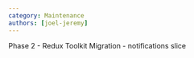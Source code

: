 ```yaml
---
category: Maintenance
authors: [joel-jeremy]
---
```


Phase 2 - Redux Toolkit Migration - notifications slice
